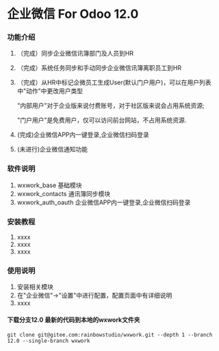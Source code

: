 # 企业微信 For Odoo 12.0

### 功能介绍

1. （完成）同步企业微信讯簿部门及人员到HR
2. （完成）系统任务同步和手动同步企业微信讯簿离职员工到HR
3. （完成）从HR中标记企微员工生成User(默认门户用户)，可以在用户列表中"动作"中更改用户类型

    "内部用户"对于企业版来说付费账号，对于社区版来说会占用系统资源;
    
    "门户用户"是免费用户，仅可以访问前台网站，不占用系统资源.
4. (完成)企业微信APP内一键登录,企业微信扫码登录
5. (未进行)企业微信通知功能

### 软件说明
1. wxwork_base  基础模块
2. wxwork_contacts  通讯簿同步模块
3. wxwork_auth_oauth 企业微信APP内一键登录,企业微信扫码登录


### 安装教程

1. xxxx
2. xxxx
3. xxxx

### 使用说明

1. 安装相关模块
2. 在"企业微信"→"设置"中进行配置，配置页面中有详细说明
3. xxxx


#### 下载分支12.0 最新的代码到本地的wxwork文件夹

```
git clone git@gitee.com:rainbowstudio/wxwork.git --depth 1 --branch 12.0 --single-branch wxwork 
```
